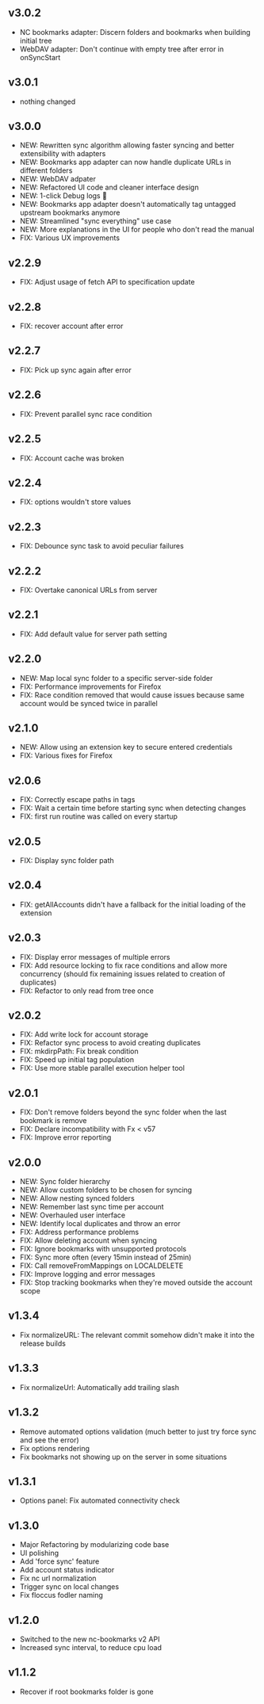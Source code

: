 ## v3.0.2

- NC bookmarks adapter: Discern folders and bookmarks when building initial tree
- WebDAV adapter: Don't continue with empty tree after error in onSyncStart

## v3.0.1

- nothing changed

## v3.0.0

- NEW: Rewritten sync algorithm allowing faster syncing and better extensibility with adapters
- NEW: Bookmarks app adapter can now handle duplicate URLs in different folders
- NEW: WebDAV adpater
- NEW: Refactored UI code and cleaner interface design
- NEW: 1-click Debug logs :tada:
- NEW: Bookmarks app adapter doesn't automatically tag untagged upstream bookmarks anymore
- NEW: Streamlined "sync everything" use case
- NEW: More explanations in the UI for people who don't read the manual
- FIX: Various UX improvements

## v2.2.9

- FIX: Adjust usage of fetch API to specification update

## v2.2.8

- FIX: recover account after error

## v2.2.7

- FIX: Pick up sync again after error

## v2.2.6

- FIX: Prevent parallel sync race condition

## v2.2.5

- FIX: Account cache was broken

## v2.2.4

- FIX: options wouldn't store values

## v2.2.3

- FIX: Debounce sync task to avoid peculiar failures

## v2.2.2

- FIX: Overtake canonical URLs from server

## v2.2.1

- FIX: Add default value for server path setting

## v2.2.0

- NEW: Map local sync folder to a specific server-side folder
- FIX: Performance improvements for Firefox
- FIX: Race condition removed that would cause issues because same account would be synced twice in parallel

## v2.1.0

- NEW: Allow using an extension key to secure entered credentials
- FIX: Various fixes for Firefox

## v2.0.6

- FIX: Correctly escape paths in tags
- FIX: Wait a certain time before starting sync when detecting changes
- FIX: first run routine was called on every startup

## v2.0.5

- FIX: Display sync folder path

## v2.0.4

- FIX: getAllAccounts didn't have a fallback for the initial loading of the extension

## v2.0.3

- FIX: Display error messages of multiple errors
- FIX: Add resource locking to fix race conditions and allow more concurrency (should fix remaining issues related to creation of duplicates)
- FIX: Refactor to only read from tree once

## v2.0.2

- FIX: Add write lock for account storage
- FIX: Refactor sync process to avoid creating duplicates
- FIX: mkdirpPath: Fix break condition
- FIX: Speed up initial tag population
- FIX: Use more stable parallel execution helper tool

## v2.0.1

- FIX: Don't remove folders beyond the sync folder when the last bookmark is remove
- FIX: Declare incompatibility with Fx < v57
- FIX: Improve error reporting

## v2.0.0

- NEW: Sync folder hierarchy
- NEW: Allow custom folders to be chosen for syncing
- NEW: Allow nesting synced folders
- NEW: Remember last sync time per account
- NEW: Overhauled user interface
- NEW: Identify local duplicates and throw an error
- FIX: Address performance problems
- FIX: Allow deleting account when syncing
- FIX: Ignore bookmarks with unsupported protocols
- FIX: Sync more often (every 15min instead of 25min)
- FIX: Call removeFromMappings on LOCALDELETE
- FIX: Improve logging and error messages
- FIX: Stop tracking bookmarks when they're moved outside the account scope

## v1.3.4

- Fix normalizeURL: The relevant commit somehow didn't make it into the release builds

## v1.3.3

- Fix normalizeUrl: Automatically add trailing slash

## v1.3.2

- Remove automated options validation (much better to just try force sync and see the error)
- Fix options rendering
- Fix bookmarks not showing up on the server in some situations

## v1.3.1

- Options panel: Fix automated connectivity check

## v1.3.0

- Major Refactoring by modularizing code base
- UI polishing
- Add 'force sync' feature
- Add account status indicator
- Fix nc url normalization
- Trigger sync on local changes
- Fix floccus fodler naming

## v1.2.0

- Switched to the new nc-bookmarks v2 API
- Increased sync interval, to reduce cpu load

## v1.1.2

- Recover if root bookmarks folder is gone
